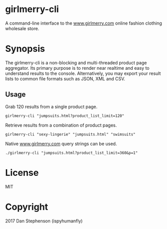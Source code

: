 # girlmerry-cli
A command-line interface to the www.girlmerry.com online fashion clothing wholesale store.

# Synopsis
The girlmerry-cli is a non-blocking and multi-threaded product page aggregator. Its primary purpose
is to render near realtime and easy to understand results to the console. Alternatively, you may export your result
lists to common file formats such as JSON, XML and CSV.

## Usage

Grab 120 results from a single product page.

    girlmerry-cli "jumpsuits.html?product_list_limit=120"

Retrieve results from a combination of product pages.

    girlmerry-cli "sexy-lingerie" "jumpsuits.html" "swimsuits"

Native www.girlmerry.com query strings can be used.

    ./girlmerry-cli "jumpsuits.html?product_list_limit=360&p=1"

# License
MIT

# Copyright
2017 Dan Stephenson (ispyhumanfly)

